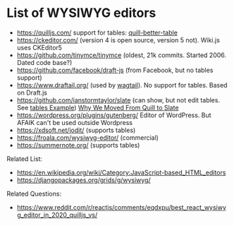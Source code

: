 # List of WYSIWYG editors

* https://quilljs.com/ support for tables: [quill-better-table](https://github.com/soccerloway/quill-better-table)
* https://ckeditor.com/ (version 4 is open source, version 5 not). Wiki.js uses CKEditor5
* https://github.com/tinymce/tinymce (oldest, 21k commits. Started 2006. Dated code base?)
* https://github.com/facebook/draft-js (from Facebook, but no tables support)
* https://www.draftail.org/ (used by [wagtail](https://wagtail.io/)). No support for tables. Based on Draft.js
* https://github.com/ianstormtaylor/slate (can show, but not edit tables. See [tables Example](https://www.slatejs.org/examples/tables)) [Why We Moved From Quill to Slate](https://medium.com/the-lead/why-we-moved-from-quill-to-slate-94f42aa54fec)
* https://wordpress.org/plugins/gutenberg/ Editor of WordPress. But AFAIK can't be used outside Wordpress
* https://xdsoft.net/jodit/ (supports tables)
* https://froala.com/wysiwyg-editor/ (commercial)
* https://summernote.org/ (supports tables)


Related List: 

* https://en.wikipedia.org/wiki/Category:JavaScript-based_HTML_editors
* https://djangopackages.org/grids/g/wysiwyg/

Related Questions:

* https://www.reddit.com/r/reactjs/comments/eqdxpu/best_react_wysiwyg_editor_in_2020_quilljs_vs/
